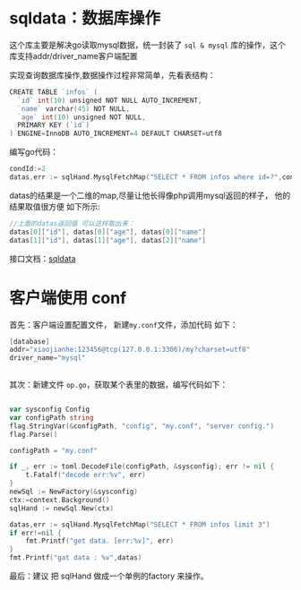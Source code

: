 # sqldata：数据库操作  #

这个库主要是解决go读取mysql数据，统一封装了 `sql & mysql` 库的操作，这个库支持addr/driver_name客户端配置

实现查询数据库操作,数据操作过程非常简单，先看表结构：

```go
CREATE TABLE `infos` (
  `id` int(10) unsigned NOT NULL AUTO_INCREMENT,
  `name` varchar(45) NOT NULL,
  `age` int(10) unsigned NOT NULL,
  PRIMARY KEY (`id`)
) ENGINE=InnoDB AUTO_INCREMENT=4 DEFAULT CHARSET=utf8

```

编写go代码：

```go
condId:=2
datas,err := sqlHand.MysqlFetchMap("SELECT * FROM infos where id=?",condId)
```

datas的结果是一个二维的map,尽量让他长得像php调用mysql返回的样子， 他的结果取值很方便 如下所示:

```go
//上面的datas返回值 可以这样取出来：
datas[0]["id"], datas[0]["age"], datas[0]["name"] 
datas[1]["id"], datas[1]["age"], datas[2]["name"] 
```

接口文档：[sqldata]()
  

# 客户端使用 conf  #

 首先：客户端设置配置文件， 新建`my.conf`文件，添加代码 如下：
 
```go 
[database]
addr="xiaojianhe:123456@tcp(127.0.0.1:3306)/my?charset=utf8"
driver_name="mysql"
    
```


 其次：新建文件 `op.go`，获取某个表里的数据，编写代码如下：

```go

var sysconfig Config
var configPath string
flag.StringVar(&configPath, "config", "my.conf", "server config.")
flag.Parse()

configPath = "my.conf"

if _, err := toml.DecodeFile(configPath, &sysconfig); err != nil {
    t.Fatalf("decode err:%v", err)
}
newSql := NewFactory(&sysconfig)
ctx:=context.Background()
sqlHand := newSql.New(ctx)

datas,err := sqlHand.MysqlFetchMap("SELECT * FROM infos limit 3")
if err!=nil {
    fmt.Printf("get data. [err:%v]", err)
}
fmt.Printf("gat data : %v",datas)


```

 最后：建议 把 sqlHand 做成一个单例的factory 来操作。
 
 